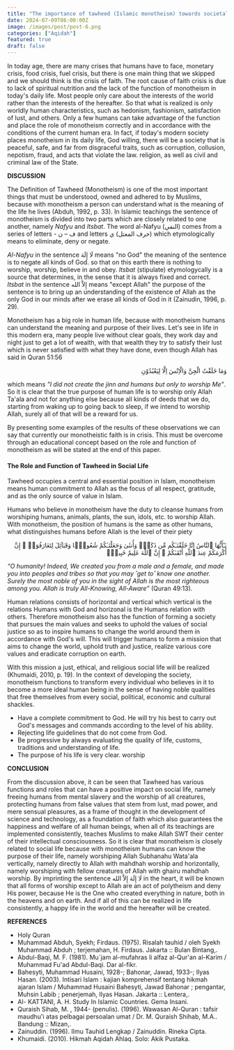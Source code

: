 ```yaml
---
title: "The importance of tawheed (Islamic monotheism) towards societal reformation."
date: 2024-07-09T06:00:00Z
image: /images/post/post-6.png
categories: ["Aqidah"]
featured: true
draft: false
---
```


In today age, there are many crises that humans have to face, monetary crisis, food crisis, fuel crisis, but there is one main thing that we skipped and we should think is the crisis of faith. The root cause of faith crisis is due to lack of spiritual nutrition and the lack of the function of monotheism in today's daily life. Most people only care about the interests of the world rather than the interests of the hereafter. So that what is realized is only worldly human characteristics, such as hedonism, fashionism, satisfaction of lust, and others.
Only a few humans can take advantage of the function and place the role of monotheism correctly and in accordance with the conditions of the current human era. In fact, if today's modern society places monotheism in its daily life, God willing, there will be a society that is peaceful, safe, and far from disgraceful traits, such as corruption, collusion, nepotism, fraud, and acts that violate the law. religion, as well as civil and criminal law of the State.

**DISCUSSION**

The Definition of Tawheed (Monotheism) is one of the most important things that must be understood, owned and adhered to by Muslims, because with monotheism a person can understand what is the meaning of the life he lives (Abduh, 1992, p. 33). In Islamic teachings the sentence of monotheism is divided into two parts which are closely related to one another, namely _Nafyu_ and _Itsbat_. The word al-Nafyu (النفي) comes from a series of letters - ف – ن and letters حرف المعتل) ي) which etymologically means to eliminate, deny or negate. 

_Al-Nafyu_ in the sentence  لَا إِلَهَ means "no God" the meaning of the sentence is to negate all kinds of God. so that on this earth there is nothing to worship, worship, believe in and obey. _Itsbat_ (stipulate) etymologycally is a source that determines, in the sense that it is always fixed and correct. _Itsbat_ in the sentence  إِلاَّ الله means "except Allah" the purpose of the sentence is to bring up an understanding of the existence of Allah as the only God in our minds after we erase all kinds of God in it (Zainudin, 1996, p. 29).

Monotheism has a big role in human life, because with monotheism humans can understand the meaning and purpose of their lives. Let's see in life in this modern era, many people live without clear goals, they work day and night just to get a lot of wealth, with that wealth they try to satisfy their lust which is never satisfied with what they have done, even though Allah has said in Quran 51:56

<p dir="rtl" lang="AR">وَمَا خَلَقْتُ الْجِنَّ وَالْاِنْسَ اِلَّا لِيَعْبُدُوْنِ</p>

which means _"I did not create the jinn and humans but only to worship Me"_. So it is clear that the true purpose of human life is to worship only Allah Ta'ala and not for anything else because all kinds of deeds that we do, starting from waking up to going back to sleep, if we intend to worship Allah, surely all of that will be a reward for us. 

By presenting some examples of the results of these observations we can say that currently our monotheistic faith is in crisis. This must be overcome through an educational concept based on the role and function of monotheism as will be stated at the end of this paper.

#### The Role and Function of Tawheed in Social Life

Tawheed occupies a central and essential position in Islam, monotheism means human commitment to Allah as the focus of all respect, gratitude, and as the only source of value in Islam.

Humans who believe in monotheism have the duty to cleanse humans from worshiping humans, animals, plants, the sun, idols, etc. to worship Allah. With monotheism, the position of humans is the same as other humans, what distinguishes humans before Allah is the level of their piety

<p dir="rtl" lang="AR">يَـٰٓأَيُّهَا ٱلنَّاسُ إِنَّا خَلَقْنَـٰكُم مِّن ذَكَرٍۢ وَأُنثَىٰ وَجَعَلْنَـٰكُمْ شُعُوبًۭا وَقَبَآئِلَ لِتَعَارَفُوٓا۟ ۚ إِنَّ أَكْرَمَكُمْ عِندَ ٱللَّهِ أَتْقَىٰكُمْ ۚ إِنَّ ٱللَّهَ عَلِيمٌ خَبِيرٌۭ</p>

_“O humanity! Indeed, We created you from a male and a female, and made you into peoples and tribes so that you may ˹get to˺ know one another. Surely the most noble of you in the sight of Allah is the most righteous among you. Allah is truly All-Knowing, All-Aware”_ (Quran 49:13).

Human relations consists of horizontal and vertical which vertical is the relations Humans with God and horizonal is the Humans relation with others. 
Therefore monotheism also has the function of forming a society that pursues the main values and seeks to uphold the values of social justice so as to inspire humans to change the world around them in accordance with God's will. 
This will trigger humans to form a mission that aims to change the world, uphold truth and justice, realize various core values and eradicate corruption on earth. 

With this mission a just, ethical, and religious social life will be realized (Khumaidi, 2010, p. 19).
In the context of developing the society, monotheism functions to transform every individual who believes in it to become a more ideal human being in the sense of having noble qualities that free themselves from every social, political, economic and cultural shackles.
* Have a complete commitment to God. He will try his best to carry out God's messages and commands according to the level of his ability.
* Rejecting life guidelines that do not come from God.
* Be progressive by always evaluating the quality of life, customs, traditions and understanding of life.
* The purpose of his life is very clear. worship

**CONCLUSION**

From the discussion above, it can be seen that Tawheed has various functions and roles that can have a positive impact on social life, namely freeing humans from mental slavery and the worship of all creatures, protecting humans from false values that stem from lust, mad power, and mere sensual pleasures, as a frame of thought in the development of science and technology, as a foundation of faith which also guarantees the happiness and welfare of all human beings, when all of its teachings are implemented consistently, teaches Muslims to make Allah SWT their center of their intellectual consciousness. So it is clear that monotheism is closely related to social life because with monotheism humans can know the purpose of their life, namely worshiping Allah Subhanahu Wata'ala vertically, namely directly to Allah with mahdhah worship and horizontally, namely worshiping with fellow creatures of Allah with ghairu mahdhah worship.
By imprinting the sentence لَا إِلَهَ إِلاَّ الله in the heart, it will be known that all forms of worship except to Allah are an act of polytheism and deny His power, because He is the One who created everything in nature, both in the heavens and on earth. And if all of this can be realized in life consistently, a happy life in the world and the hereafter will be created.


**REFERENCES**

* Holy Quran
* Muhammad Abduh, Syekh; Firdaus. (1975). Risalah tauhid / oleh Syekh Muhammad Abduh ; terjemahan, H. Firdaus. Jakarta :: Bulan Bintang,.
* Abdul-Baqi, M. F. (1981). Mu`jam al-mufahras li alfaz al-Qur'an al-Karim / Muhammad Fu'ad Abdul-Baqi. Dar al-fikr.
* Bahesyti, Muhammad Husaini, 1928-; Bahonar, Jawad, 1933-; Ilyas Hasan. (2003). Intisari Islam : kajian komprehensif tentang hikmah ajaran Islam / Muhammad Husaini Bahesyti, Jawad Bahonar ; pengantar, Muhsin Labib ; penerjemah, Ilyas Hasan. Jakarta :: Lentera,.
* Al- KATTANI, A. H. Study In Islamic Countries. Gema Insani.
* Quraish Sihab, M. , 1944- (penulis). (1996). Wawasan Al-Quran : tafsir maudhu'i atas pelbagai persoalan umat / Dr. M. Quraish Shihab, M.A.. Bandung :: Mizan,.
* Zainuddin. (1996). Ilmu Tauhid Lengkap / Zainuddin. Rineka Cipta.
* Khumaidi. (2010). Hikmah Aqidah Ahlaq. Solo: Akik Pustaka.


